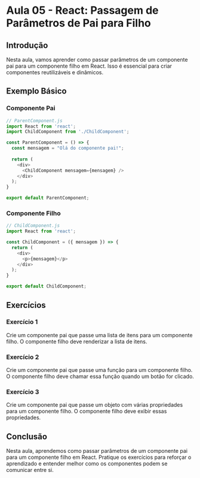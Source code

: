 # Aula 05 - React: Passagem de Parâmetros de Pai para Filho

## Introdução

Nesta aula, vamos aprender como passar parâmetros de um componente pai para um componente filho em React. Isso é essencial para criar componentes reutilizáveis e dinâmicos.

## Exemplo Básico

### Componente Pai

```javascript
// ParentComponent.js
import React from 'react';
import ChildComponent from './ChildComponent';

const ParentComponent = () => {
  const mensagem = "Olá do componente pai!";
  
  return (
    <div>
      <ChildComponent mensagem={mensagem} />
    </div>
  );
}

export default ParentComponent;
```

### Componente Filho

```javascript
// ChildComponent.js
import React from 'react';

const ChildComponent = ({ mensagem }) => {
  return (
    <div>
      <p>{mensagem}</p>
    </div>
  );
}

export default ChildComponent;
```

## Exercícios

### Exercício 1

Crie um componente pai que passe uma lista de itens para um componente filho. O componente filho deve renderizar a lista de itens.

### Exercício 2

Crie um componente pai que passe uma função para um componente filho. O componente filho deve chamar essa função quando um botão for clicado.

### Exercício 3

Crie um componente pai que passe um objeto com várias propriedades para um componente filho. O componente filho deve exibir essas propriedades.

## Conclusão

Nesta aula, aprendemos como passar parâmetros de um componente pai para um componente filho em React. Pratique os exercícios para reforçar o aprendizado e entender melhor como os componentes podem se comunicar entre si.

